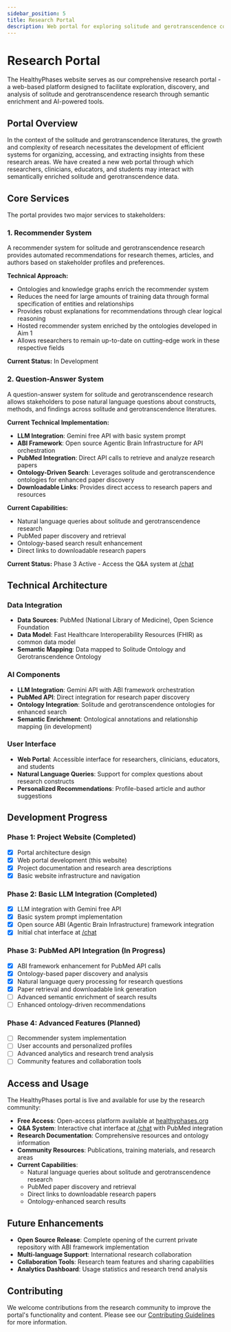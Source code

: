 ```yaml
---
sidebar_position: 5
title: Research Portal
description: Web portal for exploring solitude and gerotranscendence constructs with AI-powered tools
---
```


# Research Portal

The HealthyPhases website serves as our comprehensive research portal - a web-based platform designed to facilitate exploration, discovery, and analysis of solitude and gerotranscendence research through semantic enrichment and AI-powered tools.

## Portal Overview

In the context of the solitude and gerotranscendence literatures, the growth and complexity of research necessitates the development of efficient systems for organizing, accessing, and extracting insights from these research areas. We have created a new web portal through which researchers, clinicians, educators, and students may interact with semantically enriched solitude and gerotranscendence data.

## Core Services

The portal provides two major services to stakeholders:

### 1. Recommender System

A recommender system for solitude and gerotranscendence research provides automated recommendations for research themes, articles, and authors based on stakeholder profiles and preferences.

**Technical Approach:**
- Ontologies and knowledge graphs enrich the recommender system
- Reduces the need for large amounts of training data through formal specification of entities and relationships
- Provides robust explanations for recommendations through clear logical reasoning
- Hosted recommender system enriched by the ontologies developed in Aim 1
- Allows researchers to remain up-to-date on cutting-edge work in these respective fields

**Current Status:** In Development

### 2. Question-Answer System

A question-answer system for solitude and gerotranscendence research allows stakeholders to pose natural language questions about constructs, methods, and findings across solitude and gerotranscendence literatures.

**Current Technical Implementation:**
- **LLM Integration**: Gemini free API with basic system prompt
- **ABI Framework**: Open source Agentic Brain Infrastructure for API orchestration
- **PubMed Integration**: Direct API calls to retrieve and analyze research papers
- **Ontology-Driven Search**: Leverages solitude and gerotranscendence ontologies for enhanced paper discovery
- **Downloadable Links**: Provides direct access to research papers and resources

**Current Capabilities:**
- Natural language queries about solitude and gerotranscendence research
- PubMed paper discovery and retrieval
- Ontology-based search result enhancement
- Direct links to downloadable research papers

**Current Status:** Phase 3 Active - Access the Q&A system at [/chat](/chat)

## Technical Architecture

### Data Integration
- **Data Sources**: PubMed (National Library of Medicine), Open Science Foundation
- **Data Model**: Fast Healthcare Interoperability Resources (FHIR) as common data model
- **Semantic Mapping**: Data mapped to Solitude Ontology and Gerotranscendence Ontology

### AI Components
- **LLM Integration**: Gemini API with ABI framework orchestration
- **PubMed API**: Direct integration for research paper discovery
- **Ontology Integration**: Solitude and gerotranscendence ontologies for enhanced search
- **Semantic Enrichment**: Ontological annotations and relationship mapping (in development)

### User Interface
- **Web Portal**: Accessible interface for researchers, clinicians, educators, and students
- **Natural Language Queries**: Support for complex questions about research constructs
- **Personalized Recommendations**: Profile-based article and author suggestions

## Development Progress

### Phase 1: Project Website (Completed)
- [x] Portal architecture design
- [x] Web portal development (this website)
- [x] Project documentation and research area descriptions
- [x] Basic website infrastructure and navigation

### Phase 2: Basic LLM Integration (Completed)
- [x] LLM integration with Gemini free API
- [x] Basic system prompt implementation
- [x] Open source ABI (Agentic Brain Infrastructure) framework integration
- [x] Initial chat interface at [/chat](/chat)

### Phase 3: PubMed API Integration (In Progress)
- [x] ABI framework enhancement for PubMed API calls
- [x] Ontology-based paper discovery and analysis
- [x] Natural language query processing for research questions
- [x] Paper retrieval and downloadable link generation
- [ ] Advanced semantic enrichment of search results
- [ ] Enhanced ontology-driven recommendations

### Phase 4: Advanced Features (Planned)
- [ ] Recommender system implementation
- [ ] User accounts and personalized profiles
- [ ] Advanced analytics and research trend analysis
- [ ] Community features and collaboration tools

## Access and Usage

The HealthyPhases portal is live and available for use by the research community:

- **Free Access**: Open-access platform available at [healthyphases.org](https://healthyphases.org)
- **Q&A System**: Interactive chat interface at [/chat](/chat) with PubMed integration
- **Research Documentation**: Comprehensive resources and ontology information
- **Community Resources**: Publications, training materials, and research areas
- **Current Capabilities**: 
  - Natural language queries about solitude and gerotranscendence research
  - PubMed paper discovery and retrieval
  - Direct links to downloadable research papers
  - Ontology-enhanced search results

## Future Enhancements

- **Open Source Release**: Complete opening of the current private repository with ABI framework implementation
- **Multi-language Support**: International research collaboration
- **Collaboration Tools**: Research team features and sharing capabilities
- **Analytics Dashboard**: Usage statistics and research trend analysis

## Contributing

We welcome contributions from the research community to improve the portal's functionality and content. Please see our [Contributing Guidelines](../CONTRIBUTING.md) for more information.
